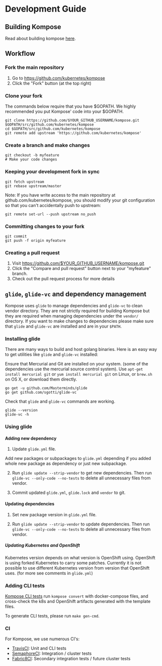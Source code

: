 # Development Guide

## Building Kompose

Read about building kompose [here](https://github.com/kubernetes/kompose#building).

## Workflow
### Fork the main repository

1. Go to https://github.com/kubernetes/kompose
2. Click the "Fork" button (at the top right)

### Clone your fork

The commands below require that you have $GOPATH. We highly recommended you put Kompose' code into your $GOPATH.

```console
git clone https://github.com/$YOUR_GITHUB_USERNAME/kompose.git $GOPATH/src/github.com/kubernetes/kompose
cd $GOPATH/src/github.com/kubernetes/kompose
git remote add upstream 'https://github.com/kubernetes/kompose'
```

### Create a branch and make changes

```console
git checkout -b myfeature
# Make your code changes
```

### Keeping your development fork in sync

```console
git fetch upstream
git rebase upstream/master
```

Note: If you have write access to the main repository at github.com/kubernetes/kompose, you should modify your git configuration so that you can't accidentally push to upstream:

```console
git remote set-url --push upstream no_push
```

### Committing changes to your fork

```console
git commit
git push -f origin myfeature
```

### Creating a pull request

1. Visit https://github.com/$YOUR_GITHUB_USERNAME/kompose.git
2. Click the "Compare and pull request" button next to your "myfeature" branch.
3. Check out the pull request process for more details

## `glide`, `glide-vc` and dependency management

Kompose uses `glide` to manage dependencies and `glide-vc` to clean vendor directory.
They are not strictly required for building Kompose but they are required when managing dependencies under the `vendor/` directory.
If you want to make changes to dependencies please make sure that `glide` and `glide-vc` are installed and are in your `$PATH`.

### Installing glide

There are many ways to build and host golang binaries. Here is an easy way to get utilities like `glide` and `glide-vc` installed:

Ensure that Mercurial and Git are installed on your system. (some of the dependencies use the mercurial source control system).
Use `apt-get install mercurial git` or `yum install mercurial git` on Linux, or `brew.sh` on OS X, or download them directly.

```console
go get -u github.com/Masterminds/glide
go get github.com/sgotti/glide-vc
```

Check that `glide` and `glide-vc` commands are working.

```console
glide --version
glide-vc -h
```

### Using glide

#### Adding new dependency
1. Update `glide.yml` file.

  Add new packages or subpackages to `glide.yml` depending if you added whole new package as dependency or
  just new subpackage.

2. Run `glide update --strip-vendor` to get new dependencies.
   Then run `glide-vc --only-code --no-tests` to delete all unnecessary files from vendor.

3. Commit updated `glide.yml`, `glide.lock` and `vendor` to git.


#### Updating dependencies

1. Set new package version in  `glide.yml` file.

2. Run `glide update --strip-vendor` to update dependencies.
   Then run `glide-vc --only-code --no-tests` to delete all unnecessary files from vendor.


##### Updating Kubernetes and OpenShift
Kubernetes version depends on what version is OpenShift using.
OpenShift is using forked Kubernetes to carry some patches.
Currently it is not possible to use different Kubernetes version from version that OpenShift uses.
(for more see comments in `glide.yml`)

### Adding CLI tests

[Kompose CLI tests](https://github.com/kubernetes/kompose/tree/master/script/test/cmd) run `kompose convert` with docker-compose files, and cross-check the k8s and OpenShift artifacts generated with the template files.

To generate CLI tests, please run `make gen-cmd`.

### CI

For Kompose, we use numerous CI's:

   - [TravisCI](https://travis-ci.org/kubernetes/kompose): Unit and CLI tests
   - [SemaphoreCI](https://semaphoreci.com/cdrage/kompose-2): Integration / cluster tests
   - [Fabric8CI](http://jenkins.cd.k8s.fabric8.io/): Secondary integration tests / future cluster tests

